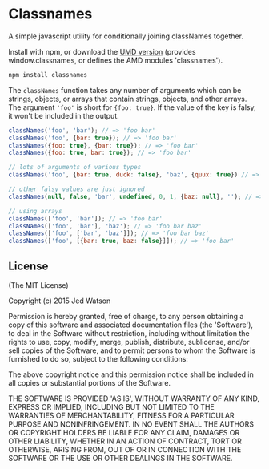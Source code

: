 Classnames
===========

A simple javascript utility for conditionally joining classNames together.

Install with npm, or download the [UMD version](http://wzrd.in/standalone/classnames@1) (provides window.classnames, or defines the AMD modules 'classnames').

```sh
npm install classnames
```

The `classNames` function takes any number of arguments which can be strings, objects, or arrays that contain strings, objects, and other arrays.
The argument `'foo'` is short for `{foo: true}`. If the value of the key is falsy, it won't be included in the output.

```js
classNames('foo', 'bar'); // => 'foo bar'
classNames('foo', {bar: true}); // => 'foo bar'
classNames({foo: true}, {bar: true}); // => 'foo bar'
classNames({foo: true, bar: true}); // => 'foo bar'

// lots of arguments of various types
classNames('foo', {bar: true, duck: false}, 'baz', {quux: true}) // => 'foo bar baz quux'

// other falsy values are just ignored
classNames(null, false, 'bar', undefined, 0, 1, {baz: null}, ''); // => 'bar 1'

// using arrays
classNames(['foo', 'bar']); // => 'foo bar'
classNames(['foo', 'bar'], 'baz'); // => 'foo bar baz'
classNames(['foo', ['bar', 'baz']]); // => 'foo bar baz'
classNames(['foo', [{bar: true, baz: false}]]); // => 'foo bar'
```

## License

(The MIT License)

Copyright (c) 2015 Jed Watson

Permission is hereby granted, free of charge, to any person obtaining
a copy of this software and associated documentation files (the
'Software'), to deal in the Software without restriction, including
without limitation the rights to use, copy, modify, merge, publish,
distribute, sublicense, and/or sell copies of the Software, and to
permit persons to whom the Software is furnished to do so, subject to
the following conditions:

The above copyright notice and this permission notice shall be
included in all copies or substantial portions of the Software.

THE SOFTWARE IS PROVIDED 'AS IS', WITHOUT WARRANTY OF ANY KIND,
EXPRESS OR IMPLIED, INCLUDING BUT NOT LIMITED TO THE WARRANTIES OF
MERCHANTABILITY, FITNESS FOR A PARTICULAR PURPOSE AND NONINFRINGEMENT.
IN NO EVENT SHALL THE AUTHORS OR COPYRIGHT HOLDERS BE LIABLE FOR ANY
CLAIM, DAMAGES OR OTHER LIABILITY, WHETHER IN AN ACTION OF CONTRACT,
TORT OR OTHERWISE, ARISING FROM, OUT OF OR IN CONNECTION WITH THE
SOFTWARE OR THE USE OR OTHER DEALINGS IN THE SOFTWARE.
